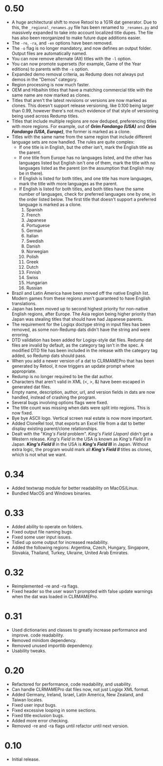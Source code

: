 # 0.50
- A huge architectural shift to move Retool to a 1G1R dat generator. Due to
  this, the `_regional_renames.py` file has been renamed to `_renames.py` and
    massively expanded to take into account localized title dupes. The file has
    also been reorganized to make future dupe additions easier.
- The `-re`, `-ra`, and `-en` options have been removed.
- The `-o` flag is no longer mandatory, and now defines an output folder.
  Output files are automatically named.
- You can now remove alternate (Alt) titles with the `-l` option.
- You can now promote supersets (for example, Game of the Year editions) to
  parents with the  `-s` option.
- Expanded demo removal criteria, as Redump does not always put demos in the
  "Demos" category.
- Region processing is now much faster.
- OEM and Hibaihin titles that have a matching commercial title with the same
  name are now marked as clones.
- Titles that aren't the latest revisions or versions are now marked as clones.
  This doesn't support release versioning, like 0.100 being larger than 0.99,
  however there's not much evidence of that style of versioning being used
  across Redump titles.
- Titles that include multiple regions are now deduped, preferencing titles
  with more regions. For example, out of **_Grim Fandango (USA)_** and
  **_Grim Fandango (USA, Europe)_**, the former is marked as a clone.
- Titles with the same name from the same region that include different
  language sets are now handled. The rules are quite complex:
  - If one title is in English, but the other isn't, mark the English title as
    the parent.
  - If one title from Europe has no languages listed, and the other has
    languages listed but English isn't one of them, mark the title with no
    languages listed as the parent (on the assumption that English may be in
    there).
  - If English is listed for both titles, and one title has more languages,
    mark the title with more languages as the parent.
  - If English is listed for both titles, and both titles have the same number
    of languages, check for preferred languages one by one, in the order listed
    below. The first title that doesn't support a preferred language is marked
    as a clone.
    1. Spanish
    1. French
    1. Japanese
    1. Portuguese
    1. German
    1. Italian
    1. Swedish
    1. Danish
    1. Norwegian
    1. Polish
    1. Greek
    1. Dutch
    1. Finnish
    1. Swiss
    1. Hungarian
    1. Russian
- Brazil and Latin America have been moved off the native English list. Modern
  games from these regions aren't guaranteed to have English translations.
- Japan has been moved up to second highest priority for non-native English
  regions, after Europe. The Asia region being higher priority than Japan was
  stealing titles that should have had Japanese parents.
- The requirement for the Logiqx doctype string in input files has been
  removed, as some non-Redump dats didn't have the string and were erroring.
- DTD validation has been added for Logiqx-style dat files. Redump dat files
  are invalid by default, as the category tag isn't in the spec. A modified DTD
  file has been included in the release with the category tag added, so Redump
  dats should pass.
- When you add a newer version of a dat to CLRMAMEPro that has been generated
  by Retool, it now triggers an update prompt where appropriate.
- Redump is no longer required to be the dat author.
- Characters that aren't valid in XML (<, >, &) have been escaped in generated
  dat files.
- Empty name, description, author, url, and version fields in dats are now
  handled, instead of crashing the program.
- Several bugs involving options flags were fixed.
- The title count was missing when dats were split into regions. This is now fixed.
- Bye bye ASCII logo. Vertical screen real estate is now more important.
- Added CloneRel tool, that exports an Excel file from a dat to better display
  existing parent/clone relationships.
- Dealt with the "_King's Field_ problem". _King's Field (Japan)_ didn't get a
  Western release. _King's Field_ in the USA is known as _King's Field II_ in
  Japan. **_King's Field II_** in the USA is **_King's Field III_** in Japan.
  Without extra logic, the program would mark all **_King's Field II_** titles as
  clones, which is not what we want.

# 0.34
- Added textwrap module for better readability on MacOS/Linux.
- Bundled MacOS and Windows binaries.

# 0.33
- Added ability to operate on folders.
- Fixed output file naming bugs.
- Fixed some user input issues.
- Tidied up some output for increased readability.
- Added the following regions: Argentina, Czech, Hungary, Singapore, Slovakia,
  Thailand, Turkey, Ukraine, United Arab Emirates.

# 0.32
- Reimplemented -re and -ra flags.
- Fixed header so the user wasn't prompted with false update warnings when the
  dat was loaded in CLRMAMEPro.

# 0.31
- Used dictionaries and classes to greatly increase performance and improve.
  code readability.
- Removed minidom dependency.
- Removed unused importlib dependency.
- Usability tweaks.

# 0.20
- Refactored for performance, code readability, and usability.
- Can handle CLRMAMEPro dat files now, not just Logiqx XML format.
- Added Germany, Ireland, Israel, Latin America, New Zealand, and Taiwan
  locales.
- Fixed user input bugs.
- Fixed excessive looping in some sections.
- Fixed title exclusion bugs.
- Added more error checking.
- Removed -re and -ra flags until refactor until next version.

# 0.10
- Initial release.
